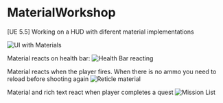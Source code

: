 # MaterialWorkshop
[UE 5.5] Working on a HUD with diferent material implementations

![UI with Materials](https://github.com/user-attachments/assets/c68b4ad9-31ee-46f5-a88f-db5203c3c61b)

Material reacts on health bar:
![Health Bar reacting](https://github.com/user-attachments/assets/08ab90c7-c695-4281-ae2c-cb0c4ced9c19)

Material reacts when the player fires. When there is no ammo you need to reload before shooting again
![Reticle material](https://github.com/user-attachments/assets/65537957-ba1a-44de-8c50-b1ff4bf2966b)

Material and rich text react when player completes a quest
![Mission List](https://github.com/user-attachments/assets/a1d80d66-570d-47ae-bd3e-0134301cdfb7)


